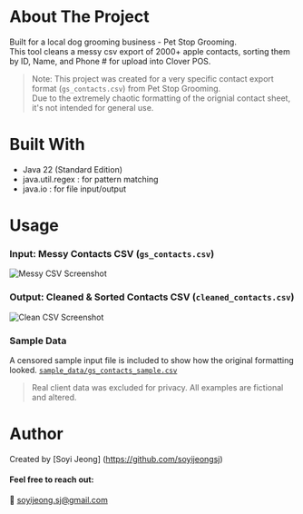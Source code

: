 # About The Project
Built for a local dog grooming business - Pet Stop Grooming.  
This tool cleans a messy csv export of 2000+ apple contacts, sorting them by ID, Name, and Phone # for upload into Clover POS.


> Note: This project was created for a very specific contact export format (`gs_contacts.csv`) from Pet Stop Grooming.  
> Due to the extremely chaotic formatting of the orignial contact sheet, it's not intended for general use.

# Built With
- Java 22 (Standard Edition)
- java.util.regex : for pattern matching
- java.io : for file input/output

# Usage
### Input: Messy Contacts CSV (`gs_contacts.csv`)
![Messy CSV Screenshot](images/input_sample.png)
### Output: Cleaned & Sorted Contacts CSV (`cleaned_contacts.csv`)
![Clean CSV Screenshot](images/output_sample.png)
### Sample Data
A censored sample input file is included to show how the original formatting looked.
[`sample_data/gs_contacts_sample.csv`](/sample_data/gs_contacts_sample.csv)

> Real client data was excluded for privacy. All examples are fictional and altered.

# Author
Created by [Soyi Jeong] (https://github.com/soyijeongsj)  
#### Feel free to reach out:  
📧 soyijeong.sj@gmail.com<br>




